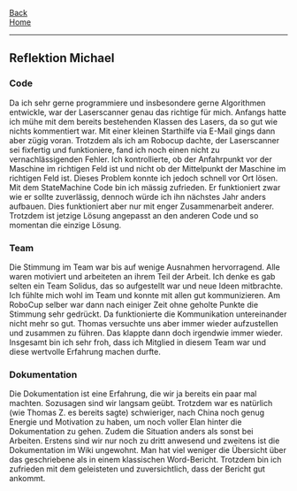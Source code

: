 [Back](Reflektionen)  
[Home](home) 
***
## Reflektion Michael
### Code
Da ich sehr gerne programmiere und insbesondere gerne Algorithmen entwickle, war der Laserscanner genau das richtige für mich. Anfangs hatte ich mühe mit dem bereits bestehenden Klassen des Lasers, da so gut wie nichts kommentiert war. Mit einer kleinen Starthilfe via E-Mail gings dann aber zügig voran. Trotzdem als ich am Robocup dachte, der Laserscanner sei fixfertig und funktioniere, fand ich noch einen nicht zu vernachlässigenden Fehler. Ich kontrollierte, ob der Anfahrpunkt vor der Maschine im richtigen Feld ist und nicht ob der Mittelpunkt der Maschine im richtigen Feld ist. Dieses Problem konnte ich jedoch schnell vor Ort lösen. Mit dem StateMachine Code bin ich mässig zufrieden. Er funktioniert zwar wie er sollte zuverlässig, dennoch würde ich ihn nächstes Jahr anders aufbauen. Dies funktioniert aber nur mit enger Zusammenarbeit anderer. Trotzdem ist jetzige Lösung angepasst an den anderen Code und so momentan die einzige Lösung.
### Team
Die Stimmung im Team war bis auf wenige Ausnahmen hervorragend. Alle waren motiviert und arbeiteten an ihrem Teil der Arbeit. Ich denke es gab selten ein Team Solidus, das so aufgestellt war und neue Ideen mitbrachte. Ich fühlte mich wohl im Team und konnte mit allen gut kommunizieren. Am RoboCup selber war dann nach einiger Zeit ohne geholte Punkte die Stimmung sehr gedrückt. Da funktionierte die Kommunikation untereinander nicht mehr so gut. Thomas versuchte uns aber immer wieder aufzustellen und zusammen zu führen. Das klappte dann doch irgendwie immer wieder. Insgesamt bin ich sehr froh, dass ich Mitglied in diesem Team war und diese wertvolle Erfahrung machen durfte. 
### Dokumentation
Die Dokumentation ist eine Erfahrung, die wir ja bereits ein paar mal machten. Sozusagen sind wir langsam geübt. Trotzdem war es natürlich (wie Thomas Z. es bereits sagte) schwieriger, nach China noch genug Energie und Motivation zu haben, um noch voller Elan hinter die Dokumentation zu gehen. Zudem die Situation anders als sonst bei Arbeiten. Erstens sind wir nur noch zu dritt anwesend und zweitens ist die Dokumentation im Wiki ungewohnt. Man hat viel weniger die Übersicht über das geschriebene als in einem klassischen Word-Bericht. Trotzdem bin ich zufrieden mit dem geleisteten und zuversichtlich, dass der Bericht gut ankommt. 